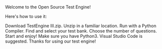 Welcome to the Open Source Test Engine!

Here's how to use it:

Download TestEngine III.zip.
Unzip in a familiar location.
Run with a Python Compiler.
Find and select your test bank.
Choose the number of questions.
Start and enjoy!
Make sure you have Python3. Visual Studio Code is suggested. Thanks for using our test engine!
